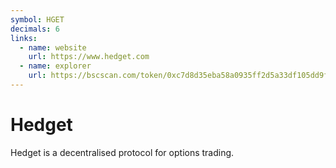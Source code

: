 ```yaml
---
symbol: HGET
decimals: 6
links:
  - name: website
    url: https://www.hedget.com
  - name: explorer
    url: https://bscscan.com/token/0xc7d8d35eba58a0935ff2d5a33df105dd9f071731
---
```


# Hedget

Hedget is a decentralised protocol for options trading.
